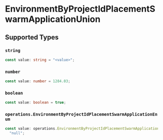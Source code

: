 # EnvironmentByProjectIdPlacementSwarmApplicationUnion


## Supported Types

### `string`

```typescript
const value: string = "<value>";
```

### `number`

```typescript
const value: number = 1284.03;
```

### `boolean`

```typescript
const value: boolean = true;
```

### `operations.EnvironmentByProjectIdPlacementSwarmApplicationEnum`

```typescript
const value: operations.EnvironmentByProjectIdPlacementSwarmApplicationEnum =
  "null";
```

